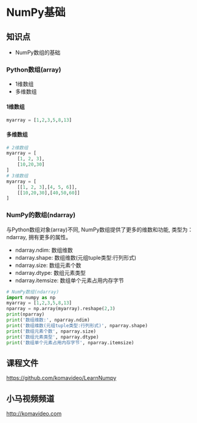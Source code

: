 NumPy基础
=========

## 知识点

* NumPy数组的基础

### Python数组(array)

* 1维数组
* 多维数组

#### 1维数组

~~~python
myarray = [1,2,3,5,8,13]
~~~

#### 多维数组

~~~python
# 2维数组
myarray = [
    [1, 2, 3],
    [10,20,30]
]
# 3维数组
myarray = [
    [[1, 2, 3],[4, 5, 6]],
    [[10,20,30],[40,50,60]]
]
~~~

### NumPy的数组(ndarray)

与Python数组对象(array)不同, NumPy数组提供了更多的维数和功能, 类型为：ndarray, 拥有更多的属性。

* ndarray.ndim: 数组维数
* ndarray.shape: 数组维数(元组tuple类型:行列形式)
* ndarray.size: 数组元素个数
* ndarray.dtype: 数组元素类型
* ndarray.itemsize: 数组单个元素占用内存字节

~~~python
# NumPy数组(ndarray)
import numpy as np
myarray = [1,2,3,5,8,13]
nparray = np.array(myarray).reshape(2,3)
print(nparray)
print('数组维数:', nparray.ndim)
print('数组维数(元组tuple类型:行列形式)', nparray.shape)
print('数组元素个数', nparray.size)
print('数组元素类型', nparray.dtype)
print('数组单个元素占用内存字节', nparray.itemsize)
~~~

## 课程文件

https://github.com/komavideo/LearnNumpy

## 小马视频频道

http://komavideo.com
